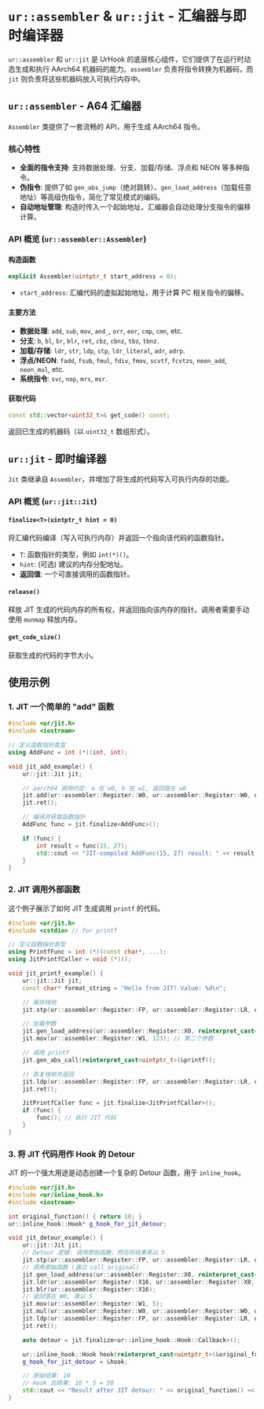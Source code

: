 # `ur::assembler` & `ur::jit` - 汇编器与即时编译器

`ur::assembler` 和 `ur::jit` 是 UrHook 的底层核心组件，它们提供了在运行时动态生成和执行 AArch64 机器码的能力。`assembler` 负责将指令转换为机器码，而 `jit` 则负责将这些机器码放入可执行内存中。

## `ur::assembler` - A64 汇编器

`Assembler` 类提供了一套流畅的 API，用于生成 AArch64 指令。

### 核心特性

- **全面的指令支持**: 支持数据处理、分支、加载/存储、浮点和 NEON 等多种指令。
- **伪指令**: 提供了如 `gen_abs_jump`（绝对跳转）、`gen_load_address`（加载任意地址）等高级伪指令，简化了常见模式的编码。
- **自动地址管理**: 构造时传入一个起始地址，汇编器会自动处理分支指令的偏移计算。

### API 概览 (`ur::assembler::Assembler`)

#### 构造函数

```cpp
explicit Assembler(uintptr_t start_address = 0);
```

- `start_address`: 汇编代码的虚拟起始地址，用于计算 PC 相关指令的偏移。

#### 主要方法

- **数据处理**: `add`, `sub`, `mov`, `and_`, `orr`, `eor`, `cmp`, `cmn`, etc.
- **分支**: `b`, `bl`, `br`, `blr`, `ret`, `cbz`, `cbnz`, `tbz`, `tbnz`.
- **加载/存储**: `ldr`, `str`, `ldp`, `stp`, `ldr_literal`, `adr`, `adrp`.
- **浮点/NEON**: `fadd`, `fsub`, `fmul`, `fdiv`, `fmov`, `scvtf`, `fcvtzs`, `neon_add`, `neon_mul`, etc.
- **系统指令**: `svc`, `nop`, `mrs`, `msr`.

#### 获取代码

```cpp
const std::vector<uint32_t>& get_code() const;
```

返回已生成的机器码（以 `uint32_t` 数组形式）。

## `ur::jit` - 即时编译器

`Jit` 类继承自 `Assembler`，并增加了将生成的代码写入可执行内存的功能。

### API 概览 (`ur::jit::Jit`)

#### `finalize<T>(uintptr_t hint = 0)`

将汇编代码编译（写入可执行内存）并返回一个指向该代码的函数指针。

- `T`: 函数指针的类型，例如 `int(*)()`。
- `hint`: (可选) 建议的内存分配地址。
- **返回值**: 一个可直接调用的函数指针。

#### `release()`

释放 JIT 生成的代码内存的所有权，并返回指向该内存的指针。调用者需要手动使用 `munmap` 释放内存。

#### `get_code_size()`

获取生成的代码的字节大小。

## 使用示例

### 1. JIT 一个简单的 "add" 函数

```cpp
#include <ur/jit.h>
#include <iostream>

// 定义函数指针类型
using AddFunc = int (*)(int, int);

void jit_add_example() {
    ur::jit::Jit jit;

    // aarch64 调用约定: a 在 w0, b 在 w1, 返回值在 w0
    jit.add(ur::assembler::Register::W0, ur::assembler::Register::W0, ur::assembler::Register::W1);
    jit.ret();

    // 编译并获取函数指针
    AddFunc func = jit.finalize<AddFunc>();

    if (func) {
        int result = func(15, 27);
        std::cout << "JIT-compiled AddFunc(15, 27) result: " << result << std::endl; // 预期: 42
    }
}
```

### 2. JIT 调用外部函数

这个例子展示了如何 JIT 生成调用 `printf` 的代码。

```cpp
#include <ur/jit.h>
#include <cstdio> // for printf

// 定义函数指针类型
using PrintfFunc = int (*)(const char*, ...);
using JitPrintfCaller = void (*)();

void jit_printf_example() {
    ur::jit::Jit jit;
    const char* format_string = "Hello from JIT! Value: %d\n";

    // 保存栈帧
    jit.stp(ur::assembler::Register::FP, ur::assembler::Register::LR, ur::assembler::Register::SP, -16, true);

    // 加载参数
    jit.gen_load_address(ur::assembler::Register::X0, reinterpret_cast<uintptr_t>(format_string));
    jit.mov(ur::assembler::Register::W1, 123); // 第二个参数

    // 调用 printf
    jit.gen_abs_call(reinterpret_cast<uintptr_t>(&printf));

    // 恢复栈帧并返回
    jit.ldp(ur::assembler::Register::FP, ur::assembler::Register::LR, ur::assembler::Register::SP, 16, true);
    jit.ret();

    JitPrintfCaller func = jit.finalize<JitPrintfCaller>();
    if (func) {
        func(); // 执行 JIT 代码
    }
}
```

### 3. 将 JIT 代码用作 Hook 的 Detour

JIT 的一个强大用途是动态创建一个复杂的 Detour 函数，用于 `inline_hook`。

```cpp
#include <ur/jit.h>
#include <ur/inline_hook.h>
#include <iostream>

int original_function() { return 10; }
ur::inline_hook::Hook* g_hook_for_jit_detour;

void jit_detour_example() {
    ur::jit::Jit jit;
    // Detour 逻辑: 调用原始函数，然后将结果乘以 5
    jit.stp(ur::assembler::Register::FP, ur::assembler::Register::LR, ur::assembler::Register::SP, -16, true);
    // 调用原始函数 (通过 call_original)
    jit.gen_load_address(ur::assembler::Register::X0, reinterpret_cast<uintptr_t>(&g_hook_for_jit_detour));
    jit.ldr(ur::assembler::Register::X16, ur::assembler::Register::X0, offsetof(ur::inline_hook::Hook, call_original_));
    jit.blr(ur::assembler::Register::X16);
    // 返回值在 W0, 乘以 5
    jit.mov(ur::assembler::Register::W1, 5);
    jit.mul(ur::assembler::Register::W0, ur::assembler::Register::W0, ur::assembler::Register::W1);
    jit.ldp(ur::assembler::Register::FP, ur::assembler::Register::LR, ur::assembler::Register::SP, 16, true);
    jit.ret();

    auto detour = jit.finalize<ur::inline_hook::Hook::Callback>();

    ur::inline_hook::Hook hook(reinterpret_cast<uintptr_t>(&original_function), detour);
    g_hook_for_jit_detour = &hook;

    // 原始结果: 10
    // Hook 后结果: 10 * 5 = 50
    std::cout << "Result after JIT detour: " << original_function() << std::endl;
}
```